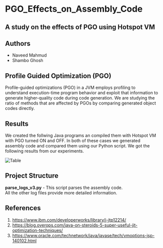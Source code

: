 # PGO_Effects_on_Assembly_Code
## A study on the effects of PGO using Hotspot VM


## Authors
* Naveed Mahmud
* Shambo Ghosh



## Profile Guided Optimization (PGO)

Profile-guided optimizations (PGO) in a JVM employs profiling to understand execution-time program behavior and exploit that information to generate higher-quality code during code generation. We are studying the ratio of methods that are affected by PGOs by comparing generated object codes directly.

## Results

We created the follwing Java programs an compiled them with Hotspot VM with PGO turned ON and OFF. In both of these cases we generated assembly code and compared them using our Python script. We got the following results from our experiments. <br/>

![Table](https://user-images.githubusercontent.com/35944630/57963099-24b20080-78e5-11e9-9f86-980d51393fd3.PNG)


## Project Structure

 **parse_logs_v3.py** - This script parses the assembly code. <br/>All the other log files provide more detailed information.

## References

1. https://www.ibm.com/developerworks/library/j-jtp12214/
2. https://blog.overops.com/java-on-steroids-5-super-useful-jit-optimization-techniques/
3. https://www.oracle.com/technetwork/java/javase/tech/vmoptions-jsp-140102.html



